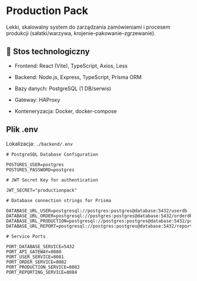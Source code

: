 # Production Pack

Lekki, skalowalny system do zarządzania zamówieniami i procesem produkcji (sałatki/warzywa, krojenie–pakowanie–zgrzewanie).

## 🧱 Stos technologiczny

- Frontend: React (Vite), TypeScript, Axios, Less

- Backend: Node.js, Express, TypeScript, Prisma ORM

- Bazy danych: PostgreSQL (1 DB/serwis)

- Gateway: HAProxy

- Konteneryzacja: Docker, docker-compose

## Plik .env

Lokalizacja: `./backend/.env`

```
# PostgreSQL Database Configuration

POSTGRES_USER=postgres
POSTGRES_PASSWORD=postgres

# JWT Secret Key for authentication

JWT_SECRET="productionpack"

# Database connection strings for Prisma

DATABASE_URL_USER=postgresql://postgres:postgres@database:5432/userdb
DATABASE_URL_ORDER=postgresql://postgres:postgres@database:5432/orderdb
DATABASE_URL_PRODUCTION=postgresql://postgres:postgres@database:5432/productiondb
DATABASE_URL_REPORT=postgresql://postgres:postgres@database:5432/reportdb

# Service Ports

PORT_DATABASE_SERVICE=5432
PORT_API_GATEWAY=8080
PORT_USER_SERVICE=8081
PORT_ORDER_SERVICE=8082
PORT_PRODUCTION_SERVICE=8083
PORT_REPORTING_SERVICE=8084
```
